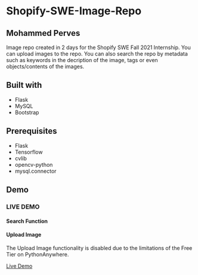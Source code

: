 # Shopify-SWE-Image-Repo
## Mohammed Perves
 Image repo created in 2 days for the Shopify SWE Fall 2021 Internship.
 You can upload images to the repo.
 You can also search the repo by metadata such as keywords in the decription of the image, tags or even objects/contents of the images.

## Built with
* Flask
* MySQL
* Bootstrap

## Prerequisites
 * Flask
 * Tensorflow
 * cvlib
 * opencv-python
 * mysql.connector

## Demo


### LIVE DEMO


#### Search Function


#### Upload Image


The Upload Image functionality is disabled due to the limitations of the Free Tier on PythonAnywhere.

[Live Demo](http://pmoe7.pythonanywhere.com/)
